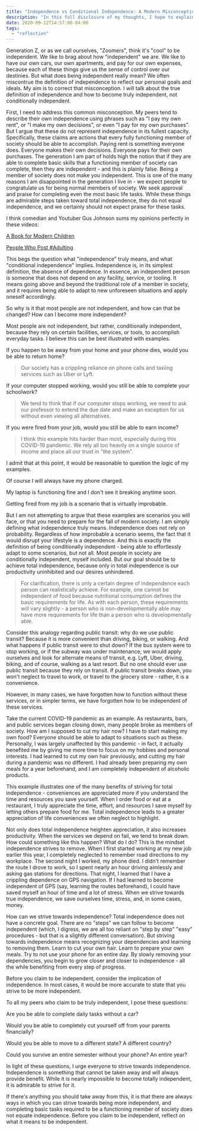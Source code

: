 ```yaml
---
title: "Independence vs Conditional Independence: A Modern Misconception"
description: "In this full disclosure of my thoughts, I hope to explain to people the difference of being an independent person vs being a conditionally independent person. With that explanation, I aim to help other people learn to be more independent."
date: 2020-09-12T14:57:00-04:00
tags:
  - "reflection"
---
```


Generation Z, or as we call ourselves, "Zoomers", think it's "cool" to be independent. We like to brag about how "independent" we are. We like to have our own cars, our own apartments, and pay for our own expenses, because each of these things give us the sense of control over our destinies. But what does being independent really mean? We often miscontrue the definition of independence to reflect our personal goals and ideals. My aim is to correct that misconception. I will talk about the true definition of independence and how to become truly independent, not conditionally independent.

First, I need to address this common misconception. My peers tend to describe their own independence using phrases such as "I pay my own rent", or "I make my own decisions", or even "I pay for my own purchases". But I argue that these do not represent independence in its fullest capacity. Specifically, these claims are actions that every fully functioning member of society should be able to accomplish. Paying rent is something everyone does. Everyone makes their own decisions. Everyone pays for their own purchases. The generation I am part of holds high the notion that if they are able to complete basic skills that a functioning member of society can complete, then they are independent - and this is plainly false. Being a member of society does not make you independent. This is one of the many reasons I am disappointed in the generation I live in - we expect people to congratulate us for being normal members of society. We seek approval and praise for completing even the most basic life tasks. While these things are admirable steps taken toward total independence, they do not equal independence, and we certainly should not expect praise for these tasks.

I think comedian and Youtuber Gus Johnson sums my opinions perfectly in these videos:

[A Book for Modern Children](https://youtu.be/ofvFdLTik1k)

[People Who Post #Adulting](https://youtu.be/HtaR8PDjlMQ)

This begs the question what "independence" truly means, and what "conditional independence" implies. Independence is, in its simplest definition, the absence of dependence. In essence, an independent person is someone that does not depend on any facility, service, or tooling. It means going above and beyond the traditional role of a member in society, and it requires being able to adapt to new unforeseen situations and apply oneself accordingly.

So why is it that most people are not independent, and how can that be changed? How can I become more independent?

Most people are not independent, but rather, conditionally independent, because they rely on certain facilities, services, or tools, to accomplish everyday tasks. I believe this can be best illustrated with examples.

If you happen to be away from your home and your phone dies, would you be able to return home?

> Our society has a crippling reliance on phone calls and taxiing services such as Uber or Lyft.

If your computer stopped working, would you still be able to complete your schoolwork?

> We tend to think that if our computer stops working, we need to ask our professor to extend the due date and make an exception for us without even viewing all alternatives.

If you were fired from your job, would you still be able to earn income?

> I think this example hits harder than most, especially during this COVID-19 pandemic. We rely all too heavily on a single source of income and place all our trust in "the system".

I admit that at this point, it would be reasonable to question the logic of my examples.

Of course I will always have my phone charged.

My laptop is functioning fine and I don't see it breaking anytime soon.

Getting fired from my job is a scenario that is virtually improbable.

But I am not attempting to argue that these examples are scenarios you will face, or that you need to prepare for the fall of modern society. I am simply defining what independence truly means. Independence does not rely on probability. Regardless of how improbable a scenario seems, the fact that it would disrupt your lifestyle is a dependence. And this is exactly the definition of being conditionally independent - being able to effortlessly adapt to some scenarios, but not all. Most people in society are conditionally independent, myself included. But our goal should be to achieve total independence, because only in total independence is our productivity uninhibited and our desires unhindered.

> For clarification, there is only a certain degree of independence each person can realistically achieve. For example, one cannot be independent of food because nutritional consumption defines the basic requirements for life. As with each person, these requirements will vary slightly - a person who is non-developmentally able may have more requirements for life than a person who is developmentally able.

Consider this analogy regarding public transit: why do we use public transit? Because it is more convenient than driving, biking, or walking. And what happens if public transit were to shut down? If the bus system were to stop working, or if the subway was under maintenance, we would apply ourselves and look for alternate means of transit, e.g. Lyft, Uber, driving, biking, and of course, walking as a last resort. But no one should ever use public transit because they rely on transit. If public transit breaks down, you won't neglect to travel to work, or travel to the grocery store - rather, it is a convenience.

However, in many cases, we have forgotten how to function without these services, or in simpler terms, we have forgotten how to be independent of these services.

Take the current COVID-19 pandemic as an example. As restaurants, bars, and public services began closing down, many people broke as members of society. How am I supposed to cut my hair now? I have to start making my own food? Everyone should be able to adapt to situations such as these. Personally, I was largely unaffected by this pandemic - in fact, it actually benefited me by giving me more time to focus on my hobbies and personal interests. I had learned to cut my own hair previously, and cutting my hair during a pandemic was no different. I had already been preparing my own meals for a year beforehand, and I am completely independent of alcoholic products.

This example illustrates one of the many benefits of striving for total independence - conveniences are appreciated more if you understand the time and resources you save yourself. When I order food or eat at a restaurant, I truly appreciate the time, effort, and resources I save myself by letting others prepare food for me. Total independence leads to a greater appreciation of life conveniences we often neglect to highlight.

Not only does total independence heighten appreciation, it also increases productivity. When the services we depend on fail, we tend to break down. How could something like this happen? What do I do? This is the mindset independence strives to remove. When I first started working at my new job earlier this year, I completely neglected to remember road directions to my workplace. The second night I worked, my phone died. I didn't remember the route I drove to work, so I spent nearly an hour driving aimlessly and asking gas stations for directions. That night, I learned that I have a crippling dependence on GPS navigation. If I had learned to become independent of GPS (say, learning the routes beforehand), I could have saved myself an hour of time and a lot of stress. When we strive towards true independence, we save ourselves time, stress, and, in some cases, money.

How can we strive towards independence? Total independence does not have a concrete goal. There are no "steps" we can follow to become independent (which, I digress, we are all too reliant on "step by step" "easy" procedures - but that is a slightly different conversation). But striving towards independence means recognizing your dependencies and learning to removing them. Learn to cut your own hair. Learn to prepare your own meals. Try to not use your phone for an entire day. By slowly removing your dependencies, you begin to grow closer and closer to independence - all the while benefiting from every step of progress.

Before you claim to be independent, consider the implication of independence. In most cases, it would be more accurate to state that you strive to be more independent.

To all my peers who claim to be truly independent, I pose these questions:

Are you be able to complete daily tasks without a car?

Would you be able to completely cut yourself off from your parents financially?

Would you be able to move to a different state? A different country?

Could you survive an entire semester without your phone? An entire year?

In light of these questions, I urge everyone to strive towards independence. Independence is something that cannot be taken away and will always provide benefit. While it is nearly impossible to become totally independent, it is admirable to strive for it.

If there's anything you should take away from this, it is that there are always ways in which you can strive towards being more independent, and completing basic tasks required to be a functioning member of society does not equate independence. Before you claim to be independent, reflect on what it means to be independent.
